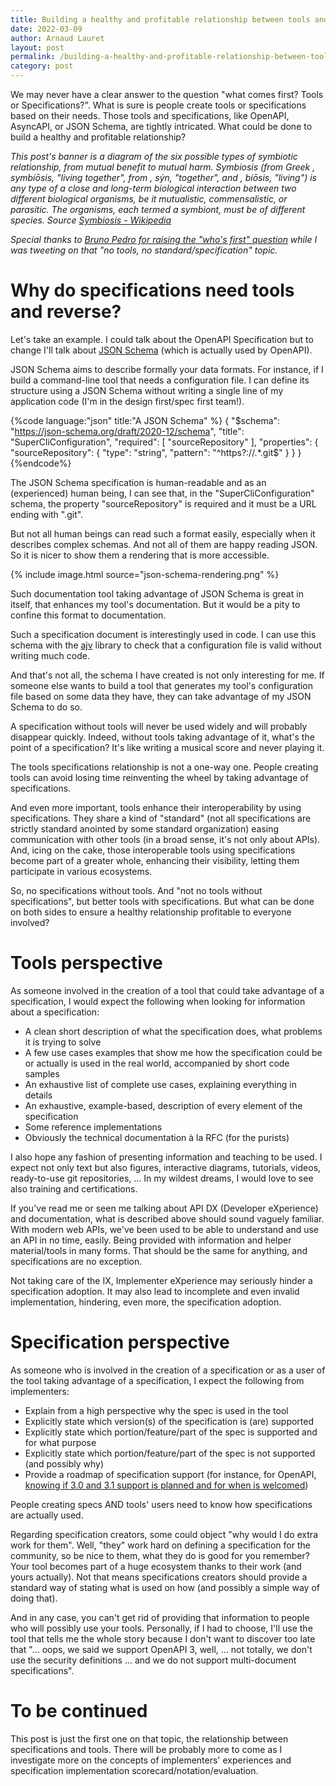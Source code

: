 ```yaml
---
title: Building a healthy and profitable relationship between tools and specifications
date: 2022-03-09
author: Arnaud Lauret
layout: post
permalink: /building-a-healthy-and-profitable-relationship-between-tools-and-specifications/
category: post
---
```


We may never have a clear answer to the question "what comes first? Tools or Specifications?". What is sure is people create tools or specifications based on their needs. Those tools and specifications, like OpenAPI, AsyncAPI, or JSON Schema, are tightly intricated. What could be done to build a healthy and profitable relationship?
<!--more-->

_This post's banner is a diagram of the six possible types of symbiotic relationship, from mutual benefit to mutual harm. Symbiosis (from Greek , symbíōsis, "living together", from , sýn, "together", and , bíōsis, "living") is any type of a close and long-term biological interaction between two different biological organisms, be it mutualistic, commensalistic, or parasitic. The organisms, each termed a symbiont, must be of different species.
Source [Symbiosis - Wikipedia](https://en.wikipedia.org/wiki/Symbiosis)_

_Special thanks to [Bruno Pedro for raising the "who's first" question](https://twitter.com/bpedro/status/1501192001269776389?s=20&t=w9IgXoM8o6sHIrcxXg5BJQ) while I was tweeting on that "no tools, no standard/specification" topic._

# Why do specifications need tools  and reverse?

Let's take an example. I could talk about the OpenAPI Specification but to change I'll talk about [JSON Schema](https://json-schema.org/) (which is actually used by OpenAPI).

JSON Schema aims to describe formally your data formats. For instance, if I build a command-line tool that needs a configuration file. I can define its structure using a JSON Schema without writing a single line of my application code (I'm in the design first/spec first team!). 

{%code language:"json" title:"A JSON Schema" %}
{
    "$schema": "https://json-schema.org/draft/2020-12/schema",
    "title": "SuperCliConfiguration",
    "required": [
        "sourceRepository"
    ],
    "properties": {
        "sourceRepository": {
            "type": "string",
            "pattern": "^https?://.*.git$"
        }
    }
}
{%endcode%}

The JSON Schema specification is human-readable and as an (experienced) human being, I can see that, in the "SuperCliConfiguration" schema, the property "sourceRepository" is required and it must be a URL ending with ".git". 

But not all human beings can read such a format easily, especially when it describes complex schemas. And not all of them are happy reading JSON. So it is nicer to show them a rendering that is more accessible.

{% include image.html source="json-schema-rendering.png" %}

Such documentation tool taking advantage of JSON Schema is great in itself, that enhances my tool's documentation. But it would be a pity to confine this format to documentation.

Such a specification document is interestingly used in code. I can use this schema with the [ajv](https://ajv.js.org/) library to check that a configuration file is valid without writing much code. 

And that's not all, the schema I have created is not only interesting for me. If someone else wants to build a tool that generates my tool's configuration file based on some data they have, they can take advantage of my JSON Schema to do so.

A specification without tools will never be used widely and will probably disappear quickly. Indeed, without tools taking advantage of it, what's the point of a specification? It's like writing a musical score and never playing it.

The tools specifications relationship is not a one-way one. People creating tools can avoid losing time reinventing the wheel by taking advantage of specifications.

And even more important, tools enhance their interoperability by using specifications. They share a kind of "standard" (not all specifications are strictly standard anointed by some standard organization) easing communication with other tools (in a broad sense, it's not only about APIs). And, icing on the cake, those interoperable tools using specifications become part of a greater whole, enhancing their visibility, letting them participate in various ecosystems.

So, no specifications without tools.
And "not no tools without specifications", but better tools with specifications.
But what can be done on both sides to ensure a healthy relationship profitable to everyone involved?

# Tools perspective

As someone involved in the creation of a tool that could take advantage of a specification, I would expect the following when looking for information about a specification:

- A clean short description of what the specification does, what problems it is trying to solve
- A few use cases examples that show me how the specification could be or actually is used in the real world, accompanied by short code samples
- An exhaustive list of complete use cases, explaining everything in details
- An exhaustive, example-based, description of every element of the specification
- Some reference implementations
- Obviously the technical documentation à la RFC (for the purists)

I also hope any fashion of presenting information and teaching to be used. I expect not only text but also figures, interactive diagrams, tutorials, videos, ready-to-use git repositories, ... In my wildest dreams, I would love to see also training and certifications.

If you've read me or seen me talking about API DX (Developer eXperience) and documentation, what is described above should sound vaguely familiar. With modern web APIs, we've been used to be able to understand and use an API in no time, easily. Being provided with information and helper material/tools in many forms. That should be the same for anything, and specifications are no exception.

Not taking care of the IX, Implementer eXperience may seriously hinder a specification adoption. It may also lead to incomplete and even invalid implementation, hindering, even more, the specification adoption.

# Specification perspective

As someone who is involved in the creation of a specification or as a user of the tool taking advantage of a specification, I expect the following from implementers:

- Explain from a high perspective why the spec is used in the tool
- Explicitly state which version(s) of the specification is (are) supported
- Explicitly state which portion/feature/part of the spec is supported and for what purpose
- Explicitly state which portion/feature/part of the spec is not supported (and possibly why)
- Provide a roadmap of specification support (for instance, for OpenAPI, [knowing if 3.0 and 3.1 support is planned and for when is welcomed](/we-need-to-talk-openapi-3-is-4-years-old-but-swagger-2-is-still-predominant/))

People creating specs AND tools' users need to know how specifications are actually used.

Regarding specification creators, some could object "why would I do extra work for them". Well, "they" work hard on defining a specification for the community, so be nice to them, what they do is good for you remember? Your tool becomes part of a huge ecosystem thanks to their work (and yours actually). Not that means specifications creators should provide a standard way of stating what is used on how (and possibly a simple way of doing that). 

And in any case, you can't get rid of providing that information to people who will possibly use your tools. Personally, if I had to choose, I'll use the tool that tells me the whole story because I don't want to discover too late that  "... oops, we said we support OpenAPI 3, well, ... not totally, we don't use the security definitions ... and we do not support multi-document specifications".

# To be continued

This post is just the first one on that topic, the relationship between specifications and tools. There will be probably more to come as I investigate more on the concepts of implementers' experiences and specification implementation scorecard/notation/evaluation.